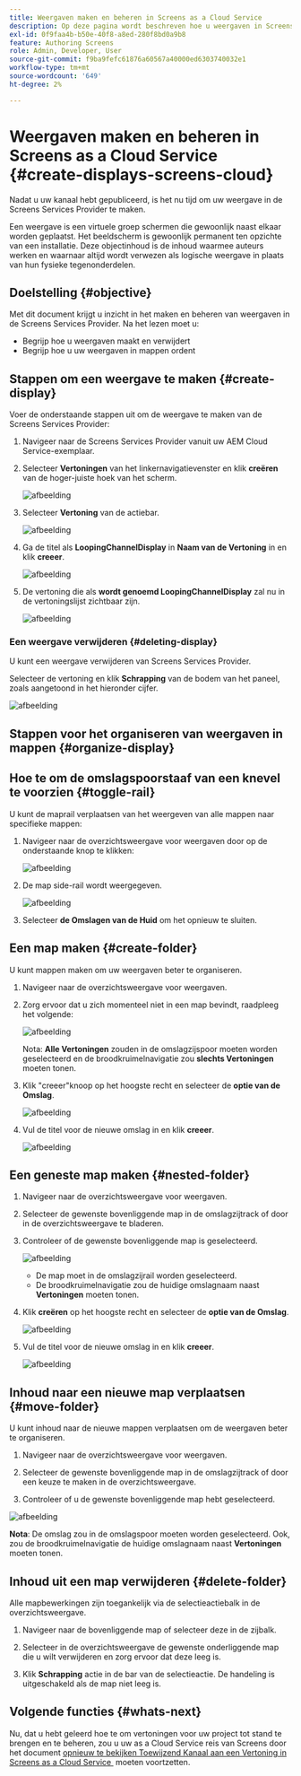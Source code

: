```yaml
---
title: Weergaven maken en beheren in Screens as a Cloud Service
description: Op deze pagina wordt beschreven hoe u weergaven in Screens as a Cloud Service kunt maken en beheren.
exl-id: 0f9faa4b-b50e-40f8-a8ed-280f8bd0a9b8
feature: Authoring Screens
role: Admin, Developer, User
source-git-commit: f9ba9fefc61876a60567a40000ed6303740032e1
workflow-type: tm+mt
source-wordcount: '649'
ht-degree: 2%

---
```


# Weergaven maken en beheren in Screens as a Cloud Service {#create-displays-screens-cloud}

Nadat u uw kanaal hebt gepubliceerd, is het nu tijd om uw weergave in de Screens Services Provider te maken.

Een weergave is een virtuele groep schermen die gewoonlijk naast elkaar worden geplaatst. Het beeldscherm is gewoonlijk permanent ten opzichte van een installatie. Deze objectinhoud is de inhoud waarmee auteurs werken en waarnaar altijd wordt verwezen als logische weergave in plaats van hun fysieke tegenonderdelen.

## Doelstelling {#objective}

Met dit document krijgt u inzicht in het maken en beheren van weergaven in de Screens Services Provider. Na het lezen moet u:

* Begrijp hoe u weergaven maakt en verwijdert
* Begrijp hoe u uw weergaven in mappen ordent

## Stappen om een weergave te maken {#create-display}

Voer de onderstaande stappen uit om de weergave te maken van de Screens Services Provider:

1. Navigeer naar de Screens Services Provider vanuit uw AEM Cloud Service-exemplaar.
1. Selecteer **Vertoningen** van het linkernavigatievenster en klik **creëren** van de hoger-juiste hoek van het scherm.

   ![afbeelding](/help/screens-cloud/assets/display/disp-1.png)

1. Selecteer **Vertoning** van de actiebar.

   ![afbeelding](/help/screens-cloud/assets/display/disp-2.png)

1. Ga de titel als **LoopingChannelDisplay** in **Naam van de Vertoning** in en klik **creeer**.

   ![afbeelding](/help/screens-cloud/assets/display/disp3.png)

1. De vertoning die als **wordt genoemd LoopingChannelDisplay** zal nu in de vertoningslijst zichtbaar zijn.

   ![afbeelding](/help/screens-cloud/assets/display/disp-4.png)

### Een weergave verwijderen {#deleting-display}

U kunt een weergave verwijderen van Screens Services Provider.

Selecteer de vertoning en klik **Schrapping** van de bodem van het paneel, zoals aangetoond in het hieronder cijfer.

![afbeelding](/help/screens-cloud/assets/display/disp-5.png)

## Stappen voor het organiseren van weergaven in mappen {#organize-display}

## Hoe te om de omslagspoorstaaf van een knevel te voorzien {#toggle-rail}

U kunt de maprail verplaatsen van het weergeven van alle mappen naar specifieke mappen:

1. Navigeer naar de overzichtsweergave voor weergaven door op de onderstaande knop te klikken:

   ![afbeelding](/help/screens-cloud/assets/display/display-inventory.png)

1. De map side-rail wordt weergegeven.

   ![afbeelding](/help/screens-cloud/assets/display/toggle-rail.png)

1. Selecteer **de Omslagen van de Huid** om het opnieuw te sluiten.

## Een map maken {#create-folder}

U kunt mappen maken om uw weergaven beter te organiseren.

1. Navigeer naar de overzichtsweergave voor weergaven.
1. Zorg ervoor dat u zich momenteel niet in een map bevindt, raadpleeg het volgende:

   ![afbeelding](/help/screens-cloud/assets/display/verify-view.png)

   Nota: **Alle Vertoningen** zouden in de omslagzijspoor moeten worden geselecteerd en de broodkruimelnavigatie zou **slechts Vertoningen** moeten tonen.

1. Klik &quot;creeer&quot;knoop op het hoogste recht en selecteer de **optie van de Omslag**.

   ![afbeelding](/help/screens-cloud/assets/display/Createfolder.png)

1. Vul de titel voor de nieuwe omslag in en klik **creeer**.

   ![afbeelding](/help/screens-cloud/assets/display/Createfolder2.png)

## Een geneste map maken {#nested-folder}

1. Navigeer naar de overzichtsweergave voor weergaven.

1. Selecteer de gewenste bovenliggende map in de omslagzijtrack of door in de overzichtsweergave te bladeren.
1. Controleer of de gewenste bovenliggende map is geselecteerd.

   ![afbeelding](/help/screens-cloud/assets/display/Nestedview.png)

   * De map moet in de omslagzijrail worden geselecteerd.
   * De broodkruimelnavigatie zou de huidige omslagnaam naast **Vertoningen** moeten tonen.

1. Klik **creëren** op het hoogste recht en selecteer de **optie van de Omslag**.

   ![afbeelding](/help/screens-cloud/assets/display/Createfolder.png)

1. Vul de titel voor de nieuwe omslag in en klik **creeer**.

   ![afbeelding](/help/screens-cloud/assets/display/Createfolder2.png)

## Inhoud naar een nieuwe map verplaatsen {#move-folder}

U kunt inhoud naar de nieuwe mappen verplaatsen om de weergaven beter te organiseren.

1. Navigeer naar de overzichtsweergave voor weergaven.

1. Selecteer de gewenste bovenliggende map in de omslagzijtrack of door een keuze te maken in de overzichtsweergave.

1. Controleer of u de gewenste bovenliggende map hebt geselecteerd.

![afbeelding](/help/screens-cloud/assets/display/movetofolder.png)

**Nota**: De omslag zou in de omslagspoor moeten worden geselecteerd. Ook, zou de broodkruimelnavigatie de huidige omslagnaam naast **Vertoningen** moeten tonen.

## Inhoud uit een map verwijderen {#delete-folder}

Alle mapbewerkingen zijn toegankelijk via de selectieactiebalk in de overzichtsweergave.

1. Navigeer naar de bovenliggende map of selecteer deze in de zijbalk.

1. Selecteer in de overzichtsweergave de gewenste onderliggende map die u wilt verwijderen en zorg ervoor dat deze leeg is.

1. Klik **Schrapping** actie in de bar van de selectieactie. De handeling is uitgeschakeld als de map niet leeg is.


## Volgende functies {#whats-next}

Nu, dat u hebt geleerd hoe te om vertoningen voor uw project tot stand te brengen en te beheren, zou u uw as a Cloud Service reis van Screens door het document [&#x200B; opnieuw te bekijken Toewijzend Kanaal aan een Vertoning in Screens as a Cloud Service &#x200B;](https://experienceleague.adobe.com/docs/experience-manager-cloud-service/screens-as-cloud-service/create-content/assigning-channels-to-display.html?lang=nl-NL) moeten voortzetten.
